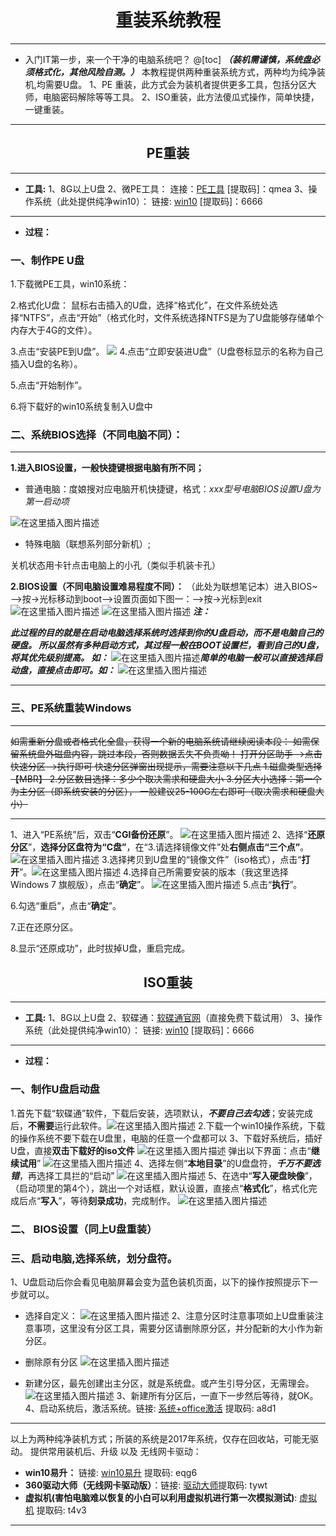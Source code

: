 # <center>重装系统教程
---
+ 入门IT第一步，来一个干净的电脑系统吧？
@[toc]
***（装机需谨慎，系统盘必须格式化，其他风险自测。）***
本教程提供两种重装系统方式，两种均为纯净装机,均需要U盘。
1、PE 重装，此方式会为装机者提供更多工具，包括分区大师，电脑密码解除等等工具。
2、ISO重装，此方法傻瓜式操作，简单快捷，一键重装。

---
## <center>PE重装
---
+ **工具:**
		1、8G以上U盘
		2、微PE工具：
						连接：[PE工具](https://pan.baidu.com/s/1FU0OW49XkVvVaHi1tDuv3A)
						[提取码]：qmea
		3、操作系统（此处提供纯净win10）：
						链接: [win10](https://pan.baidu.com/s/1DKSGIZZkfAxcvZ59oEe-kQ)
						[提取码]：6666
---
+ **过程：**
### 一、制作PE U盘
1.下载微PE工具，win10系统：

2.格式化U盘：
鼠标右击插入的U盘，选择“格式化”，在文件系统处选择“NTFS”，点击“开始”（格式化时，文件系统选择NTFS是为了U盘能够存储单个内存大于4G的文件）。

3.点击“安装PE到U盘”。
![](https://img-blog.csdnimg.cn/20190716211237158.jpg?x-oss-process=image/watermark,type_ZmFuZ3poZW5naGVpdGk,shadow_10,text_aHR0cHM6Ly9ibG9nLmNzZG4ubmV0L3FxXzM5MjMxNzY5,size_16,color_FFFFFF,t_70)
4.点击“立即安装进U盘”（U盘卷标显示的名称为自己插入U盘的名称）。

5.点击“开始制作”。

6.将下载好的win10系统复制入U盘中

### 二、系统BIOS选择（不同电脑不同）：
---
**1.进入BIOS设置，一般快捷键根据电脑有所不同；**
+ 普通电脑：度娘搜对应电脑开机快捷键，格式：*xxx型号电脑BIOS设置U盘为第一启动项*

![在这里插入图片描述](https://img-blog.csdnimg.cn/20190716211529128.jpg?x-oss-process=image/watermark,type_ZmFuZ3poZW5naGVpdGk,shadow_10,text_aHR0cHM6Ly9ibG9nLmNzZG4ubmV0L3FxXzM5MjMxNzY5,size_16,color_FFFFFF,t_70)
+ 特殊电脑（联想系列部分新机）;

关机状态用卡针点击电脑上的小孔（类似手机装卡孔）

**2.BIOS设置（不同电脑设置难易程度不同）：**
（此处为联想笔记本）进入BIOS~——>按→光标移动到boot——>设置页面如下图一：——>按→光标到exit
![在这里插入图片描述](https://img-blog.csdnimg.cn/20190716211815515.png?x-oss-process=image/watermark,type_ZmFuZ3poZW5naGVpdGk,shadow_10,text_aHR0cHM6Ly9ibG9nLmNzZG4ubmV0L3FxXzM5MjMxNzY5,size_16,color_FFFFFF,t_70)
![在这里插入图片描述](https://img-blog.csdnimg.cn/20190716211831718.png?x-oss-process=image/watermark,type_ZmFuZ3poZW5naGVpdGk,shadow_10,text_aHR0cHM6Ly9ibG9nLmNzZG4ubmV0L3FxXzM5MjMxNzY5,size_16,color_FFFFFF,t_70)
***注：***

***此过程的目的就是在启动电脑选择系统时选择到你的U盘启动，而不是电脑自己的硬盘。
所以虽然有多种启动方式，其过程一般在BOOT设置栏，看到自己的U盘，将其优先级别提高。
如：***
![在这里插入图片描述](https://img-blog.csdnimg.cn/20190717133532308.png?x-oss-process=image/watermark,type_ZmFuZ3poZW5naGVpdGk,shadow_10,text_aHR0cHM6Ly9ibG9nLmNzZG4ubmV0L3FxXzM5MjMxNzY5,size_16,color_FFFFFF,t_70)***简单的电脑一般可以直接选择启动盘，直接点击即可。如：***
![在这里插入图片描述](https://img-blog.csdnimg.cn/20190717133712338.png)

---
### 三、PE系统重装Windows
---
 ~~如需重新分盘或者格式化全盘，获得一个新的电脑系统请继续阅读本段：
如需保留系统盘外磁盘内容，跳过本段，否则数据丢失不负责呦！
打开分区助手——>点击快速分区——>执行即可
快速分区弹窗出现提示，需要注意以下几点
1.磁盘类型选择【MBR】
2.分区数目选择：多少个取决需求和硬盘大小
3.分区大小选择：第一个为主分区（即系统安装的分区），
一般建议25-100G左右即可（取决需求和硬盘大小）~~  

----
1、进入“PE系统”后，双击“**CGI备份还原**”。
![在这里插入图片描述](https://img-blog.csdnimg.cn/20190716212203554.jpg?x-oss-process=image/watermark,type_ZmFuZ3poZW5naGVpdGk,shadow_10,text_aHR0cHM6Ly9ibG9nLmNzZG4ubmV0L3FxXzM5MjMxNzY5,size_16,color_FFFFFF,t_70)
2、选择“**还原分区**”，**选择分区盘符为“C盘”**，在“3.请选择镜像文件”处**右侧点击“三个点”**。![在这里插入图片描述](https://img-blog.csdnimg.cn/20190716212240586.jpg?x-oss-process=image/watermark,type_ZmFuZ3poZW5naGVpdGk,shadow_10,text_aHR0cHM6Ly9ibG9nLmNzZG4ubmV0L3FxXzM5MjMxNzY5,size_16,color_FFFFFF,t_70)
3.选择拷贝到U盘里的“镜像文件”（iso格式），点击“**打开**”。![在这里插入图片描述](https://img-blog.csdnimg.cn/20190716212253915.jpg?x-oss-process=image/watermark,type_ZmFuZ3poZW5naGVpdGk,shadow_10,text_aHR0cHM6Ly9ibG9nLmNzZG4ubmV0L3FxXzM5MjMxNzY5,size_16,color_FFFFFF,t_70)
4.选择自己所需要安装的版本（我这里选择Windows 7 旗舰版），点击“**确定**”。
![在这里插入图片描述](https://img-blog.csdnimg.cn/20190716212317910.jpg?x-oss-process=image/watermark,type_ZmFuZ3poZW5naGVpdGk,shadow_10,text_aHR0cHM6Ly9ibG9nLmNzZG4ubmV0L3FxXzM5MjMxNzY5,size_16,color_FFFFFF,t_70)
5.点击“**执行**”。

6.勾选“重启”，点击“**确定**”。

7.正在还原分区。

8.显示“还原成功”，此时拔掉U盘，重启完成。



## <center> ISO重装
----
+ **工具:**
		1、8G以上U盘
		2、软碟通：[软碟通官网](https://cn.ultraiso.net/xiazai.html)（直接免费下载试用）
		3、操作系统（此处提供纯净win10）：
						链接: [win10](https://pan.baidu.com/s/1DKSGIZZkfAxcvZ59oEe-kQ)
						[提取码]：6666

---
+ **过程：**

### 一、制作U盘启动盘
1.首先下载“软碟通”软件，下载后安装，选项默认，***不要自己去勾选***；安装完成后，**不需要**运行此软件。![在这里插入图片描述](https://img-blog.csdnimg.cn/20190717105627909.png?x-oss-process=image/watermark,type_ZmFuZ3poZW5naGVpdGk,shadow_10,text_aHR0cHM6Ly9ibG9nLmNzZG4ubmV0L3FxXzM5MjMxNzY5,size_16,color_FFFFFF,t_70)
2.下载一个win10操作系统，下载的操作系统不要下载在U盘里，电脑的任意一个盘都可以
3、下载好系统后，插好U盘，直接**双击下载好的iso文件**
![在这里插入图片描述](https://img-blog.csdnimg.cn/20190717110105264.png?x-oss-process=image/watermark,type_ZmFuZ3poZW5naGVpdGk,shadow_10,text_aHR0cHM6Ly9ibG9nLmNzZG4ubmV0L3FxXzM5MjMxNzY5,size_16,color_FFFFFF,t_70)
弹出以下界面：点击“**继续试用**”
![在这里插入图片描述](https://img-blog.csdnimg.cn/20190717120317294.png?x-oss-process=image/watermark,type_ZmFuZ3poZW5naGVpdGk,shadow_10,text_aHR0cHM6Ly9ibG9nLmNzZG4ubmV0L3FxXzM5MjMxNzY5,size_16,color_FFFFFF,t_70)
4、选择左侧“**本地目录**”的U盘盘符，***千万不要选错***，再选择工具拦的“启动”
![在这里插入图片描述](https://img-blog.csdnimg.cn/20190717120552123.png?x-oss-process=image/watermark,type_ZmFuZ3poZW5naGVpdGk,shadow_10,text_aHR0cHM6Ly9ibG9nLmNzZG4ubmV0L3FxXzM5MjMxNzY5,size_16,color_FFFFFF,t_70)
5、在选中“**写入硬盘映像**”，（启动项里的第4个），跳出一个对话框，默认设置，直接点“**格式化**”，格式化完成后点“**写入**”，等待**刻录成功**，完成制作。
![在这里插入图片描述](https://img-blog.csdnimg.cn/20190717120747747.png?x-oss-process=image/watermark,type_ZmFuZ3poZW5naGVpdGk,shadow_10,text_aHR0cHM6Ly9ibG9nLmNzZG4ubmV0L3FxXzM5MjMxNzY5,size_16,color_FFFFFF,t_70)

### 二、 BIOS设置（同上U盘重装）

### 三、启动电脑,选择系统，划分盘符。
1、U盘启动后你会看见电脑屏幕会变为蓝色装机页面，以下的操作按照提示下一步就可以。
+ 选择自定义：
![在这里插入图片描述](https://img-blog.csdnimg.cn/2019112911235216.png?x-oss-process=image/watermark,type_ZmFuZ3poZW5naGVpdGk,shadow_10,text_aHR0cHM6Ly9ibG9nLmNzZG4ubmV0L3FxXzM5MjMxNzY5,size_16,color_FFFFFF,t_70)
2、注意分区时注意事项如上U盘重装注意事项，这里没有分区工具，需要分区请删除原分区，并分配新的大小作为新分区。
+ 删除原有分区
![在这里插入图片描述](https://img-blog.csdnimg.cn/20191129112833282.png?x-oss-process=image/watermark,type_ZmFuZ3poZW5naGVpdGk,shadow_10,text_aHR0cHM6Ly9ibG9nLmNzZG4ubmV0L3FxXzM5MjMxNzY5,size_16,color_FFFFFF,t_70)

+ 新建分区，最先创建出主分区，就是系统盘。或产生引导分区，无需理会。![在这里插入图片描述](https://img-blog.csdnimg.cn/20191129113001692.png?x-oss-process=image/watermark,type_ZmFuZ3poZW5naGVpdGk,shadow_10,text_aHR0cHM6Ly9ibG9nLmNzZG4ubmV0L3FxXzM5MjMxNzY5,size_16,color_FFFFFF,t_70)
3、新建所有分区后，一直下一步然后等待，就OK。
4、启动系统后，激活系统。链接: [系统+office激活](https://pan.baidu.com/s/1ZZbVCLQxLlZE6PLIrIMJ0g) 提取码: a8d1 
---
以上为两种纯净装机方式；所装的系统是2017年系统，仅存在回收站，可能无驱动。
提供常用装机后、升级 以及 无线网卡驱动：
+ **win10易升：** 链接: [win10易升](https://pan.baidu.com/s/1Tj0QEJuWbNjZzKjduslpFg) 提取码: eqg6 
+ **360驱动大师（无线网卡驱动版）**：链接: [驱动大师](https://pan.baidu.com/s/1ClBRp52xFHqCLxhC9lgrEg)提取码: tywt 
+ **虚拟机(害怕电脑难以恢复的小白可以利用虚拟机进行第一次模拟测试)**:
[虚拟机](https://pan.baidu.com/s/1bTFt1hhPHIZ5YFbatN95bw) 提取码: t4v3


---

